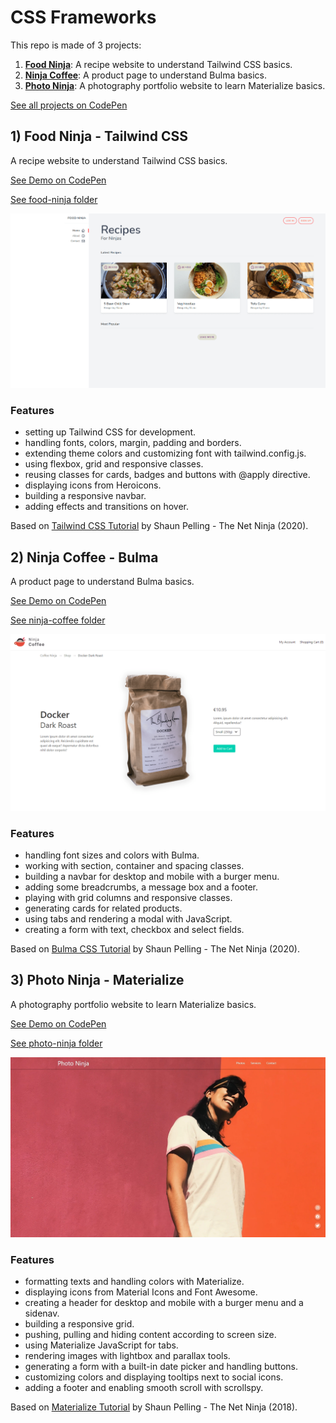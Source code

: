 # CSS Frameworks

This repo is made of 3 projects:

1. [**Food Ninja**](#food): A recipe website to understand Tailwind CSS basics.
2. [**Ninja Coffee**](#coffee): A product page to understand Bulma basics.
3. [**Photo Ninja**](#photo): A photography portfolio website to learn Materialize basics.

[See all projects on CodePen](https://codepen.io/collection/ZMMZPM?grid_type=grid&sort_by=item_created_at)

## <a name="food"></a>1) Food Ninja - Tailwind CSS

A recipe website to understand Tailwind CSS basics.

[See Demo on CodePen](https://codepen.io/solygambas/full/bGqpPJJ)

[See food-ninja folder](https://github.com/solygambas/html-css-frameworks/tree/master/food-ninja)

<p align="center">
    <a href="https://github.com/solygambas/html-css-frameworks/tree/master/food-ninja">
        <img src="food-ninja/screenshot.png">
    </a>
</p>

### Features

- setting up Tailwind CSS for development.
- handling fonts, colors, margin, padding and borders.
- extending theme colors and customizing font with tailwind.config.js.
- using flexbox, grid and responsive classes.
- reusing classes for cards, badges and buttons with @apply directive.
- displaying icons from Heroicons.
- building a responsive navbar.
- adding effects and transitions on hover.

Based on [Tailwind CSS Tutorial](https://www.youtube.com/playlist?list=PL4cUxeGkcC9gpXORlEHjc5bgnIi5HEGhw) by Shaun Pelling - The Net Ninja (2020).

## <a name="coffee"></a>2) Ninja Coffee - Bulma

A product page to understand Bulma basics.

[See Demo on CodePen](https://codepen.io/solygambas/full/KKWzKxw)

[See ninja-coffee folder](https://github.com/solygambas/html-css-frameworks/tree/master/ninja-coffee)

<p align="center">
    <a href="https://github.com/solygambas/html-css-frameworks/tree/master/ninja-coffee">
        <img src="ninja-coffee/screenshot.png">
    </a>
</p>

### Features

- handling font sizes and colors with Bulma.
- working with section, container and spacing classes.
- building a navbar for desktop and mobile with a burger menu.
- adding some breadcrumbs, a message box and a footer.
- playing with grid columns and responsive classes.
- generating cards for related products.
- using tabs and rendering a modal with JavaScript.
- creating a form with text, checkbox and select fields.

Based on [Bulma CSS Tutorial](https://www.youtube.com/playlist?list=PL4cUxeGkcC9iXItWKbaQxcyDT1u6E7a8a) by Shaun Pelling - The Net Ninja (2020).

## <a name="photo"></a>3) Photo Ninja - Materialize

A photography portfolio website to learn Materialize basics.

[See Demo on CodePen](https://codepen.io/solygambas/full/poebvRy)

[See photo-ninja folder](https://github.com/solygambas/html-css-frameworks/tree/master/photo-ninja)

<p align="center">
    <a href="https://github.com/solygambas/html-css-frameworks/tree/master/photo-ninja">
        <img src="photo-ninja/screenshot.jpg">
    </a>
</p>

### Features

- formatting texts and handling colors with Materialize.
- displaying icons from Material Icons and Font Awesome.
- creating a header for desktop and mobile with a burger menu and a sidenav.
- building a responsive grid.
- pushing, pulling and hiding content according to screen size.
- using Materialize JavaScript for tabs.
- rendering images with lightbox and parallax tools.
- generating a form with a built-in date picker and handling buttons.
- customizing colors and displaying tooltips next to social icons.
- adding a footer and enabling smooth scroll with scrollspy.

Based on [Materialize Tutorial](https://www.youtube.com/playlist?list=PL4cUxeGkcC9gGrbtvASEZSlFEYBnPkmff) by Shaun Pelling - The Net Ninja (2018).
